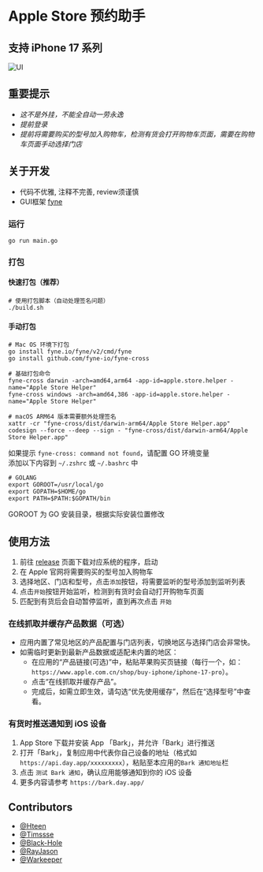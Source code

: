 # Apple Store 预约助手

## 支持 iPhone 17 系列

![UI](screenshot.png)

## 重要提示
* *这不是外挂，不能全自动一劳永逸*
* *提前登录*
* *提前将需要购买的型号加入购物车，检测有货会打开购物车页面，需要在购物车页面手动选择门店*

## 关于开发
* 代码不优雅, 注释不完善, review须谨慎
* GUI框架 [fyne](https://github.com/fyne-io/fyne)

### 运行
```shell script
go run main.go
```

### 打包

#### 快速打包（推荐）
```shell script
# 使用打包脚本（自动处理签名问题）
./build.sh
```

#### 手动打包
```shell script
# Mac OS 环境下打包
go install fyne.io/fyne/v2/cmd/fyne 
go install github.com/fyne-io/fyne-cross

# 基础打包命令
fyne-cross darwin -arch=amd64,arm64 -app-id=apple.store.helper -name="Apple Store Helper"
fyne-cross windows -arch=amd64,386 -app-id=apple.store.helper -name="Apple Store Helper"

# macOS ARM64 版本需要额外处理签名
xattr -cr "fyne-cross/dist/darwin-arm64/Apple Store Helper.app"
codesign --force --deep --sign - "fyne-cross/dist/darwin-arm64/Apple Store Helper.app"
```

如果提示 `fyne-cross: command not found`，请配置 GO 环境变量  
添加以下内容到 `~/.zshrc` 或 `~/.bashrc` 中
```shell script
# GOLANG
export GOROOT=/usr/local/go
export GOPATH=$HOME/go
export PATH=$PATH:$GOPATH/bin
```
GOROOT 为 GO 安装目录，根据实际安装位置修改

## 使用方法

1. 前往 [release](https://github.com/hteen/apple-store-helper/releases) 页面下载对应系统的程序，启动 
2. 在 Apple 官网将需要购买的型号加入购物车
3. 选择地区、门店和型号，点击`添加`按钮，将需要监听的型号添加到监听列表
4. 点击`开始`按钮开始监听，检测到有货时会自动打开购物车页面
5. 匹配到有货后会自动暂停监听，直到再次点击 `开始`

### 在线抓取并缓存产品数据（可选）
- 应用内置了常见地区的产品配置与门店列表，切换地区与选择门店会非常快。
- 如需临时更新到最新产品数据或适配未内置的地区：
  - 在应用的“产品链接(可选)”中，粘贴苹果购买页链接（每行一个，如：`https://www.apple.com.cn/shop/buy-iphone/iphone-17-pro`）。
  - 点击“在线抓取并缓存产品”。
  - 完成后，如需立即生效，请勾选“优先使用缓存”，然后在“选择型号”中查看。

### 有货时推送通知到 iOS 设备
1. App Store 下载并安装 App 「Bark」，并允许「Bark」进行推送
2. 打开「Bark」，复制应用中代表你自己设备的地址（格式如` https://api.day.app/xxxxxxxxx `），粘贴至本应用的`Bark 通知地址`栏
3. 点击 `测试 Bark 通知`，确认应用能够通知到你的 iOS 设备
4. 更多内容请参考 `https://bark.day.app/`

## Contributors
- [@Hteen](https://github.com/hteen)
- [@Timssse](https://github.com/Timssse)
- [@Black-Hole](https://github.com/BlackHole1)
- [@RayJason](https://github.com/RayJason)
- [@Warkeeper](https://github.com/Warkeeper)

